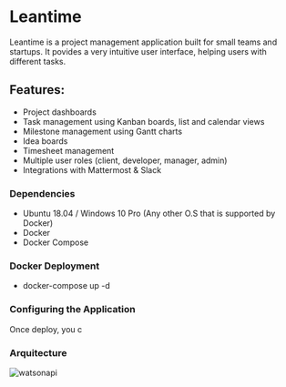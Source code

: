 

<h1 align="left" style="border-bottom: none;">Leantime</h1>

Leantime is a project management application built for small  teams and startups. 
It povides a very intuitive user interface, helping users with different tasks.


## Features: ##


* Project dashboards
* Task management using Kanban boards, list and calendar views
* Milestone management using Gantt charts
* Idea boards  
* Timesheet management
* Multiple user roles (client, developer, manager, admin)
* Integrations with Mattermost & Slack

### Dependencies ###

- Ubuntu 18.04 / Windows 10 Pro (Any other O.S  that is supported by Docker)
- Docker
- Docker Compose

### Docker Deployment ###

- docker-compose up -d



### Configuring the Application ###

Once deploy, you c

### Arquitecture ###

![watsonapi](https://i.ibb.co/2MNDXRg/Arquitecture.png)